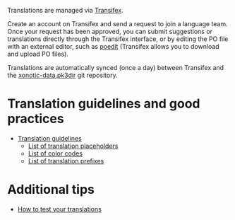 Translations are managed via [Transifex](https://www.transifex.com/team-xonotic/xonotic/dashboard/).

Create an account on Transifex and send a request to join a language team. Once your request has been approved, you can submit suggestions or translations directly through the Transifex interface, or by editing the PO file with an external editor, such as [poedit](https://poedit.net/) (Transifex allows you to download and upload PO files).

Translations are automatically synced (once a day) between Transifex and the [xonotic-data.pk3dir](https://gitlab.com/xonotic/xonotic-data.pk3dir) git repository.

Translation guidelines and good practices
=========================================
   - [Translation guidelines](Translation-guidelines)
      - [List of translation placeholders](List-of-translation-placeholders)
      - [List of color codes](List-of-color-codes)
      - [List of translation prefixes](List-of-translation-prefixes)

Additional tips
===============
   - [How to test your translations](Test-your-translations)